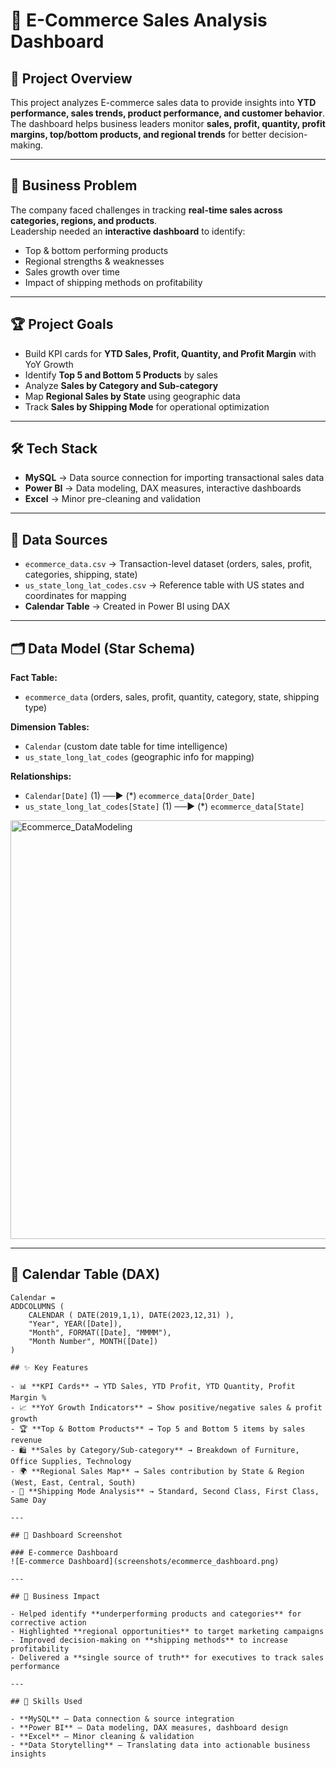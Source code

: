 # 🛒 E-Commerce Sales Analysis Dashboard  

## 📌 Project Overview  
This project analyzes E-commerce sales data to provide insights into **YTD performance, sales trends, product performance, and customer behavior**.  
The dashboard helps business leaders monitor **sales, profit, quantity, profit margins, top/bottom products, and regional trends** for better decision-making.  

---

## 🎯 Business Problem  
The company faced challenges in tracking **real-time sales across categories, regions, and products**.  
Leadership needed an **interactive dashboard** to identify:  
- Top & bottom performing products  
- Regional strengths & weaknesses  
- Sales growth over time  
- Impact of shipping methods on profitability  

---

## 🏆 Project Goals  
- Build KPI cards for **YTD Sales, Profit, Quantity, and Profit Margin** with YoY Growth  
- Identify **Top 5 and Bottom 5 Products** by sales  
- Analyze **Sales by Category and Sub-category**  
- Map **Regional Sales by State** using geographic data  
- Track **Sales by Shipping Mode** for operational optimization  

---

## 🛠️ Tech Stack  
- **MySQL** → Data source connection for importing transactional sales data  
- **Power BI** → Data modeling, DAX measures, interactive dashboards  
- **Excel** → Minor pre-cleaning and validation  

---

## 📂 Data Sources  
- `ecommerce_data.csv` → Transaction-level dataset (orders, sales, profit, categories, shipping, state)  
- `us_state_long_lat_codes.csv` → Reference table with US states and coordinates for mapping  
- **Calendar Table** → Created in Power BI using DAX  

---

## 🗂️ Data Model (Star Schema)  

**Fact Table:**  
- `ecommerce_data` (orders, sales, profit, quantity, category, state, shipping type)  

**Dimension Tables:**  
- `Calendar` (custom date table for time intelligence)  
- `us_state_long_lat_codes` (geographic info for mapping)  

**Relationships:**  
- `Calendar[Date]` (1) ──▶ (*) `ecommerce_data[Order_Date]`  
- `us_state_long_lat_codes[State]` (1) ──▶ (*) `ecommerce_data[State]`  

<img width="1318" height="670" alt="Ecommerce_DataModeling" src="https://github.com/user-attachments/assets/15c9c91c-8a24-4902-bd4e-cc533f4bdbb2" />

---

## 🧮 Calendar Table (DAX)  
```DAX
Calendar =
ADDCOLUMNS (
    CALENDAR ( DATE(2019,1,1), DATE(2023,12,31) ),
    "Year", YEAR([Date]),
    "Month", FORMAT([Date], "MMMM"),
    "Month Number", MONTH([Date])
)

## ✨ Key Features

- 📊 **KPI Cards** → YTD Sales, YTD Profit, YTD Quantity, Profit Margin %  
- 📈 **YoY Growth Indicators** → Show positive/negative sales & profit growth  
- 🏆 **Top & Bottom Products** → Top 5 and Bottom 5 items by sales revenue  
- 🛍️ **Sales by Category/Sub-category** → Breakdown of Furniture, Office Supplies, Technology  
- 🌍 **Regional Sales Map** → Sales contribution by State & Region (West, East, Central, South)  
- 🚚 **Shipping Mode Analysis** → Standard, Second Class, First Class, Same Day  

---

## 📸 Dashboard Screenshot

### E-commerce Dashboard
![E-commerce Dashboard](screenshots/ecommerce_dashboard.png)  

---

## 📌 Business Impact

- Helped identify **underperforming products and categories** for corrective action  
- Highlighted **regional opportunities** to target marketing campaigns  
- Improved decision-making on **shipping methods** to increase profitability  
- Delivered a **single source of truth** for executives to track sales performance  

---

## 🚀 Skills Used

- **MySQL** – Data connection & source integration  
- **Power BI** – Data modeling, DAX measures, dashboard design  
- **Excel** – Minor cleaning & validation  
- **Data Storytelling** – Translating data into actionable business insights  



